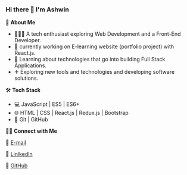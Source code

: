 ### Hi there 👋 I'm Ashwin

📖 **About Me**

  - 👨🏻‍💻 A tech enthusiast exploring Web Development and a Front-End Developer.
  - 🔭 currently working on E-learning website (portfolio project) with React.js.
  - 🌱 Learning about technologies that go into building Full Stack Applications.
  - ✈ Exploring new tools and technologies and developing software solutions.

🛠 **Tech Stack**

  - 💻 JavaScript | ES5 | ES6+
  - 🌐 HTML | CSS | React.js | Redux.js | Bootstrap
  - 🔧 Git | GitHub

🤝🏻  **Connect  with Me**
  
  📧 [E-mail](ashwinkumartth@gmail.com)
  
  🔗 [LinlkedIn](https://www.linkedin.com/in/ashwin-kumar-c-690625147/)
  
  🏬 [GitHub](https://github.com/ashwin-kumar-c)
